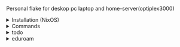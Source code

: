 Personal flake for deskop pc laptop and home-server(optiplex3000)
<details>
<summary>Installation (NixOS)</summary>

requires NixOS [ISO](https://nixos.org/download/#nixos-iso)  
write the image to the USB flash drive.
```bash
sudo dd bs=4M conv=fsync oflag=direct status=progress if=<path-to-image> of=/dev/sdX
```
generate hardwareconfig if needed:
```bash
nixos-generate-config --no-filesystems --force --dir ./ # when to use --root?
```
there is a disko-install command which should do both in one step but im not shure if it works correctly
```bash
sudo nix run --extra-experimental-features 'nix-command flakes' github:nix-community/disko/latest#disko-install -- --flake .#desktop --disk main /dev/sda
```
partition from live-iso:  
clone the repo first
```bash
sudo nix \
--extra-experimental-features 'nix-command flakes' \
run github:nix-community/disko/latest -- --mode disko ./hosts/desktop/disko.nix
# NOTE: the above seems to work but the docs use this instead
# run github:nix-community/disko/latest -- --mode destroy,format,mount ./hosts/desktop/disko.nix
```
Installation (dont forget to enter the root password int this step)
```bash
sudo nixos-install --flake .#desktop
```
set user password with `passwd tim`

</details>

<details>
<summary>Commands</summary>

Rebuild: "desktop" is the host in those examples
```bash
sudo nixos-rebuild switch --flake github:zimtechmeister/flocke#desktop
```
```bash
nh os switch /path/to/flake -H desktop
```

Garbage collect:

</details>

<details>
<summary>todo</summary>

- [ ] should i include the packages defined in home-manager in nixos module as environmet.systemPackages?
- [ ] hardwareconfig checkout cachyOs
- [ ] devenv
- [ ] secrets sops [vimjoyer](https://www.youtube.com/watch?v=G5f6GC7SnhU)
## laptop only:
- [ ] tlp

</details>

<details>
<summary>eduroam</summary>

download the eduroam script from [here](https://cat.eduroam.org/)  
enter a shell with
```bash
nix-shell -p "python3.withPackages (ps: with ps; [ dbus-python ])"
```
and execute the eduroamscript
```bash
python ./location/eduroamscript
```
</details>
